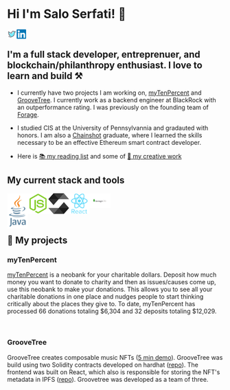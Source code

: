 # Hi I'm Salo Serfati! 👋
[<img align="left" alt="salomonserfati | Twitter" width="22px" src="./twitter.svg" />][twitter]
[<img align="left" alt="salomonserfati | LinkedIn" width="22px" src="./linkedin.svg" />][linkedin]
<br>

## I'm a full stack developer, entreprenuer, and blockchain/philanthropy enthusiast. I love to learn and build ⚒️

- I currently have two projects I am working on, [myTenPercent](#myTenPercent) and [GrooveTree](#GrooveTree). I currently work as a backend engineer at BlackRock with an outperformance rating. I was previously on the founding team of [Forage](https://www.joinforage.com). 

- I studied CIS at the University of Pennsylvannia and gradauted with honors. I am also a [Chainshot](https://www.chainshot.com/bootcamp) graduate, where I learned the skills necessary to be an effective Ethereum smart contract developer.  

- Here is [📚 my reading list](https://www.goodreads.com/review/list/141243083-salo-serfati?utf8=%E2%9C%93&utf8=%E2%9C%93&ref=nav_mybooks&shelf=read&view=covers&title=salo-serfati&per_page=infinite) and some of [🎨 my creative work]()


## My current stack and tools

<div>
  <img align="left" alt="java.js" width="48px" title="java.js" src="./java.svg" />
  <img align="left" alt="node.js" width="48px" title="node.js" src="./nodejs-original.svg" />
  <img align="left" alt="solidity" width="48px" height="48px" title="solidity" src="./solidity.svg" />
  <img align="left" alt="react" width="48px" title="react" src="./react-original-wordmark.svg" />
  <img align="left" alt="mongoDB" width="48px" title="react" src="./mongoDB.svg" />
</div>

<br><br><br>
<br>

## :pushpin: My projects

<h3>myTenPercent</h3>

[myTenPercent](https://mytenpercent.mailchimpsites.com/) is a neobank for your charitable dollars. Deposit how much money you want to donate to charity and then as issues/causes come up, use this neobank to make your donations. This allows you to see all your charitable donations in one place and nudges people to start thinking critically about the places they give to. To date, myTenPercent has processed 66 donations totaling $6,304 and 32 deposits totaling $12,029. 


&nbsp;

<h3>GrooveTree</h3>

GrooveTree creates composable music NFTs ([5 min demo](https://www.loom.com/share/c4b7ce1967cb47fb9d7817e28e78a9ce)). GrooveTree was build using two Solidity contracts developed on hardhat ([repo](https://github.com/gerantonyk/groovetree-hardhat)). The frontend was built on React, which also is responsible for storing the NFT's metadata in IPFS ([repo](https://github.com/mugungalabz/groovetree)). Groovetree was developed as a team of three.  


[linkedin]: https://www.linkedin.com/in/salomon-serfati-8ba836112/
[twitter]:https://twitter.com/salomonserfati

<!---
salo1serfati/salo1serfati is a ✨ special ✨ repository because its `README.md` (this file) appears on your GitHub profile.
You can click the Preview link to take a look at your changes.
--->
